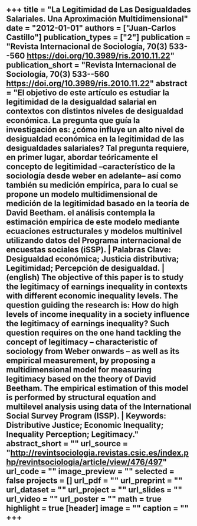 +++
title = "La Legitimidad de Las Desigualdades Salariales. Una Aproximación Multidimensional"
date = "2012-01-01"
authors = ["Juan-Carlos Castillo"]
publication_types = ["2"]
publication = "Revista Internacional de Sociología, 70(3) 533--560  https://doi.org/10.3989/ris.2010.11.22"
publication_short = "Revista Internacional de Sociología, 70(3) 533--560  https://doi.org/10.3989/ris.2010.11.22"
abstract = "El  objetivo  de  este  artículo  es  estudiar  la  legitimidad  de  la  desigualdad  salarial  en  contextos  con  distintos  niveles de desigualdad económica. La pregunta que guía la investigación es: ¿cómo influye un alto nivel de desigualdad económica en la legitimidad de las desigualdades salariales? Tal pregunta requiere, en primer lugar,  abordar  teóricamente  el  concepto  de  legitimidad  –característico  de  la  sociología  desde  weber  en  adelante–  así  como  también  su  medición  empírica,  para  lo  cual  se  propone  un  modelo  multidimensional  de  medición  de  la  legitimidad  basado  en  la  teoría  de  David  Beetham.  el  análisis  contempla  la  estimación  empírica  de  este  modelo  mediante  ecuaciones  estructurales  y  modelos  multinivel  utilizando  datos  del Programa internacional de encuestas sociales (iSSP).  |  Palabras Clave: Desigualdad económica; Justicia distributiva; Legitimidad; Percepción de desigualdad. | (english) The objective of this paper is to study the legitimacy of earnings inequality in contexts with different economic inequality levels. The question guiding the research is: How do high levels of income inequality in a society influence the legitimacy of earnings inequality? Such question requires on the one hand tackling the concept of legitimacy – characteristic of sociology from Weber onwards – as well as its empirical measurement, by proposing a multidimensional model for measuring legitimacy based on the theory of David Beetham. The empirical estimation of this model is performed by structural equation and multilevel analysis using data of the International Social Survey Program (ISSP). | Keywords: Distributive Justice; Economic Inequality; Inequality Perception; Legitimacy."
abstract_short = ""
url_source = "http://revintsociologia.revistas.csic.es/index.php/revintsociologia/article/view/476/497"
url_code = ""
image_preview = ""
selected = false
projects = []
url_pdf = ""
url_preprint = ""
url_dataset = ""
url_project = ""
url_slides = ""
url_video = ""
url_poster = ""
math = true
highlight = true
[header]
image = ""
caption = ""
+++
-
